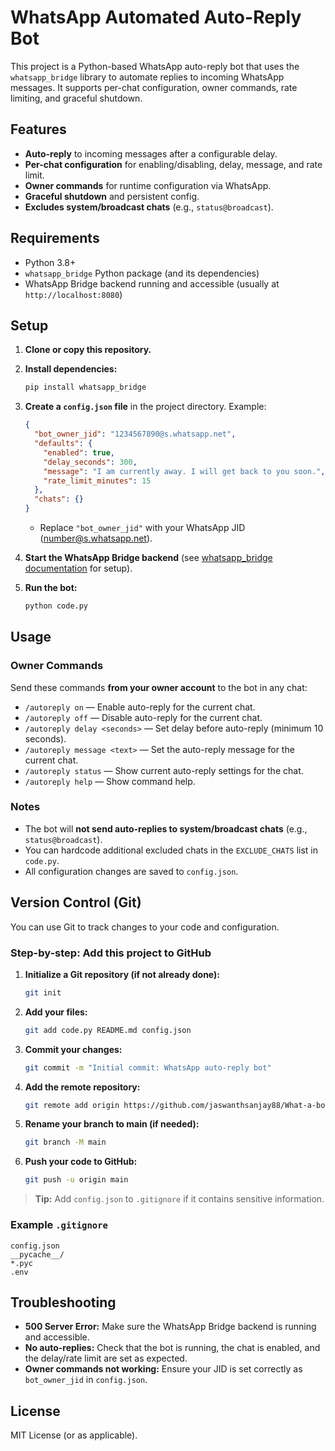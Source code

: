 # WhatsApp Automated Auto-Reply Bot

This project is a Python-based WhatsApp auto-reply bot that uses the `whatsapp_bridge` library to automate replies to incoming WhatsApp messages. It supports per-chat configuration, owner commands, rate limiting, and graceful shutdown.

## Features

- **Auto-reply** to incoming messages after a configurable delay.
- **Per-chat configuration** for enabling/disabling, delay, message, and rate limit.
- **Owner commands** for runtime configuration via WhatsApp.
- **Graceful shutdown** and persistent config.
- **Excludes system/broadcast chats** (e.g., `status@broadcast`).

## Requirements

- Python 3.8+
- `whatsapp_bridge` Python package (and its dependencies)
- WhatsApp Bridge backend running and accessible (usually at `http://localhost:8080`)

## Setup

1. **Clone or copy this repository.**

2. **Install dependencies:**
   ```sh
   pip install whatsapp_bridge
   ```

3. **Create a `config.json` file** in the project directory. Example:
   ```json
   {
     "bot_owner_jid": "1234567890@s.whatsapp.net",
     "defaults": {
       "enabled": true,
       "delay_seconds": 300,
       "message": "I am currently away. I will get back to you soon.",
       "rate_limit_minutes": 15
     },
     "chats": {}
   }
   ```
   - Replace `"bot_owner_jid"` with your WhatsApp JID (number@s.whatsapp.net).

4. **Start the WhatsApp Bridge backend** (see [whatsapp_bridge documentation](https://github.com/joeg/whatsapp-bridge) for setup).

5. **Run the bot:**
   ```sh
   python code.py
   ```

## Usage

### Owner Commands

Send these commands **from your owner account** to the bot in any chat:

- `/autoreply on` — Enable auto-reply for the current chat.
- `/autoreply off` — Disable auto-reply for the current chat.
- `/autoreply delay <seconds>` — Set delay before auto-reply (minimum 10 seconds).
- `/autoreply message <text>` — Set the auto-reply message for the current chat.
- `/autoreply status` — Show current auto-reply settings for the chat.
- `/autoreply help` — Show command help.

### Notes

- The bot will **not send auto-replies to system/broadcast chats** (e.g., `status@broadcast`).
- You can hardcode additional excluded chats in the `EXCLUDE_CHATS` list in `code.py`.
- All configuration changes are saved to `config.json`.

## Version Control (Git)

You can use Git to track changes to your code and configuration.

### Step-by-step: Add this project to GitHub

1. **Initialize a Git repository (if not already done):**
   ```sh
   git init
   ```

2. **Add your files:**
   ```sh
   git add code.py README.md config.json
   ```

3. **Commit your changes:**
   ```sh
   git commit -m "Initial commit: WhatsApp auto-reply bot"
   ```

4. **Add the remote repository:**
   ```sh
   git remote add origin https://github.com/jaswanthsanjay88/What-a-bot-.git
   ```

5. **Rename your branch to main (if needed):**
   ```sh
   git branch -M main
   ```

6. **Push your code to GitHub:**
   ```sh
   git push -u origin main
   ```

> **Tip:** Add `config.json` to `.gitignore` if it contains sensitive information.

### Example `.gitignore`

```
config.json
__pycache__/
*.pyc
.env
```

## Troubleshooting

- **500 Server Error:** Make sure the WhatsApp Bridge backend is running and accessible.
- **No auto-replies:** Check that the bot is running, the chat is enabled, and the delay/rate limit are set as expected.
- **Owner commands not working:** Ensure your JID is set correctly as `bot_owner_jid` in `config.json`.

## License

MIT License (or as applicable).

